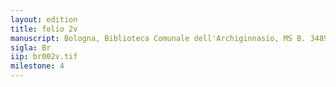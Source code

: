 ```yaml
---
layout: edition
title: folio 2v
manuscript: Bologna, Biblioteca Comunale dell'Archiginnasio, MS B. 3489
sigla: Br
iip: br002v.tif
milestone: 4
---
```

